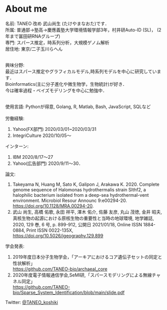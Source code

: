 # About me
名前: TANEO 改め 武山尚生 (たけやまなおた)です．<br>
所属: 普通部→塾高→慶應義塾大学環境情報学部3年，村井研Auto-ID (SL)， (2年まで冨田研RNAグループ)<br>
専門: スパース推定，時系列分析，大規模ゲノム解析<br>
居住地: 東京/二子玉川らへん<br><br>

興味分野:<br>
最近はスパース推定やグラフィカルモデル,時系列モデルを中心に研究しています． <br>
Bioinformatics(主に分子進化や微生物学，生物統計)が好き．<br>
今は確率過程・ベイズモデリングを中心に勉強中．<br><br>

使用言語: Pythonが得意, Golang, R, Matlab, Bash, JavaScript, SQLなど<br><br>
労働経験: 
1. Yahoo(FX部門) 2020/03/01~2020/03/31
2. IntegriCulture 2020/10/05〜

インターン:
1. IBM 2020/8/17〜27
2. Yahoo(広告部門) 2020/9/11〜30．

論文:
1. Takeyama N, Huang M, Sato K, Galipon J, Arakawa K. 2020. Complete genome sequence of Halomonas hydrothermalis strain Slthf2, a halophilic bacterium isolated from a deep-sea hydrothermal-vent environment. Microbiol Resour Announc 9:e00294-20. https://doi.org/10.1128/MRA.00294-20. <br>
2. 武山 尚生, 高橋 佑歌, 永田 祥平, 澤木 佑介, 佐藤 友彦, 丸山 茂徳, 金井 昭夫, 真核生物の起源における原核生物の重要性と当時の地球環境, 地学雑誌, 2020, 129 巻, 6 号, p. 899-912, 公開日 2021/01/18, Online ISSN 1884-0884, Print ISSN 0022-135X, https://doi.org/10.5026/jgeography.129.899<br>

学会発表:
1. 2019年度日本分子生物学会，「アーキアにおけるコア遺伝⼦セットの同定と性状解析」 <br>https://github.com/TANEO-bio/archaeal_core<br>
2. 2020年度電子情報通信学会,SeMI研,「スパースモデリングによる無線チャネル同定」<br>https://github.com/TANEO-bio/Sparse_System_Identification/blob/main/slide.pdf<br>

Twitter: [@TANEO_koshiki](https://twitter.com/TANEO_koshiki)<br>
